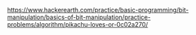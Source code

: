 https://www.hackerearth.com/practice/basic-programming/bit-manipulation/basics-of-bit-manipulation/practice-problems/algorithm/pikachu-loves-or-0c02a270/
